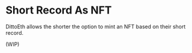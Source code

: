 # Short Record As NFT

DittoEth allows the shorter the option to mint an NFT based on their short record.

(WIP)

